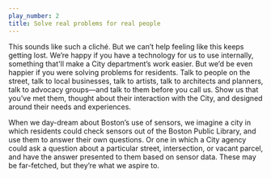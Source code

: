 ```yaml
---
play_number: 2
title: Solve real problems for real people
---
```


This sounds like such a cliché. But we can’t help feeling like this keeps getting lost. We’re happy if you have a technology for us to use internally, something that'll make a City department’s work easier. But we’d be even happier if you were solving problems for residents. Talk to people on the street, talk to local businesses, talk to artists, talk to architects and planners, talk to advocacy groups—and talk to them before you call us. Show us that you’ve met them, thought about their interaction with the City, and designed around their needs and experiences.

When we day-dream about Boston’s use of sensors, we imagine a city in which residents could check sensors out of the Boston Public Library, and use them to answer their own questions. Or one in which a City agency could ask a question about a particular street, intersection, or vacant parcel, and have the answer presented to them based on sensor data. These may be far-fetched, but they’re what we aspire to.